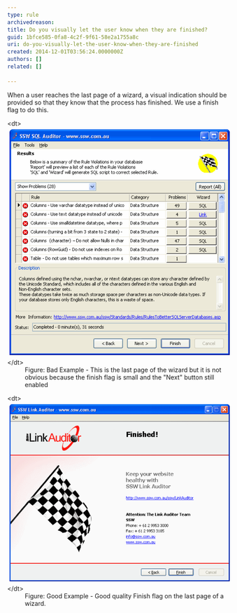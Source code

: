 ```yaml
---
type: rule
archivedreason: 
title: Do you visually let the user know when they are finished?
guid: 1bfce585-0fa8-4c2f-9f61-58e2a1755a8c
uri: do-you-visually-let-the-user-know-when-they-are-finished
created: 2014-12-01T03:56:24.0000000Z
authors: []
related: []

---
```


When a user reaches the last page of a wizard, a visual indication should be provided                     so that they know that the process has finished. We use a finish flag to do this.

<!--endintro-->
<dl class="badImage">&lt;dt&gt; 
      <img alt="ssw SQL Auditor - Results" src="../../assets/BadFinishedPage.gif" style="margin:5px;width:550px;">
   &lt;/dt&gt;<dd>Figure: Bad Example - This is the last page of the wizard but it is not obvious because the finish flag is small and the "Next" button still enabled</dd></dl><dl class="goodImage">&lt;dt&gt; 
      <img border="0" alt="SSW Link Auditor - Finished" src="../../assets/GoodFlagImage.png" style="margin:5px;width:640px;">
   &lt;/dt&gt;<dd> Figure: Good Example - Good quality Finish flag on the last page of a wizard.</dd></dl>
